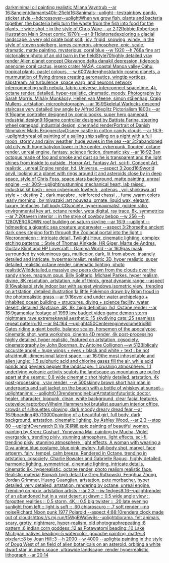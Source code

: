 [dark](https://www.ebank.nz/aiartgenerator?category=dark)[minimal oil painting realistic Milana Vayntrub --ar 16:8](https://www.ebank.nz/aiartgenerator?category=minimal%2520oil%2520painting%2520realistic%2520Milana%2520Vayntrub%2520--ar%252016%3A8)[ancient](https://www.ebank.nz/aiartgenerator?category=ancient)[diamants](https://www.ebank.nz/aiartgenerator?category=diamants)[40k::2](https://www.ebank.nz/aiartgenerator?category=40k%3A%3A2)[field](https://www.ebank.nz/aiartgenerator?category=field)[16:8](https://www.ebank.nz/aiartgenerator?category=16%3A8)[animals](https://www.ebank.nz/aiartgenerator?category=animals)[--uplight](https://www.ebank.nz/aiartgenerator?category=--uplight)[--test](https://www.ebank.nz/aiartgenerator?category=--test)[rainbow panda, sticker style --hd](https://www.ebank.nz/aiartgenerator?category=rainbow%2520panda%2C%2520sticker%2520style%2520--hd)[crossover](https://www.ebank.nz/aiartgenerator?category=crossover)[--uplight](https://www.ebank.nz/aiartgenerator?category=--uplight)[When we grow fish, plants and bacteria together, the bacteria help turn the waste from the fish into food for the plants. :: wide shot :: in the style of Chris Ware --ar 2:1](https://www.ebank.nz/aiartgenerator?category=When%2520we%2520grow%2520fish%2C%2520plants%2520and%2520bacteria%2520together%2C%2520the%2520bacteria%2520help%2520turn%2520the%2520waste%2520from%2520the%2520fish%2520into%2520food%2520for%2520the%2520plants.%2520%3A%3A%2520wide%2520shot%2520%3A%3A%2520in%2520the%2520style%2520of%2520Chris%2520Ware%2520--ar%25202%3A1)[2](https://www.ebank.nz/aiartgenerator?category=2)[Robbie Robertson illustration Main Street comic 1970’s --ar 8:11](https://www.ebank.nz/aiartgenerator?category=Robbie%2520Robertson%2520illustration%2520Main%2520Street%2520comic%25201970%E2%80%99s%2520--ar%25208%3A11)[distorted](https://www.ebank.nz/aiartgenerator?category=distorted)[exploring a glacial landscape, a very old pirate boat,scifi, icy, frigid, snowing, windy, in the style of steven spielberg. james cameron. atmosphere, epic. scale. dramatic. matte painting, mysterious, coral blue --w 1920 --h 768](https://www.ebank.nz/aiartgenerator?category=exploring%2520a%2520glacial%2520landscape%2C%2520a%2520very%2520old%2520pirate%2520boat%2Cscifi%2C%2520icy%2C%2520frigid%2C%2520snowing%2C%2520windy%2C%2520in%2520the%2520style%2520of%2520steven%2520spielberg.%2520james%2520cameron.%2520atmosphere%2C%2520epic.%2520scale.%2520dramatic.%2520matte%2520painting%2C%2520mysterious%2C%2520coral%2520blue%2520--w%25201920%2520--h%2520768)[a fine art pictorialism photo of an old barn in the field](https://www.ebank.nz/aiartgenerator?category=a%2520fine%2520art%2520pictorialism%2520photo%2520of%2520an%2520old%2520barn%2520in%2520the%2520field)[Style](https://www.ebank.nz/aiartgenerator?category=Style)[70](https://www.ebank.nz/aiartgenerator?category=70)[](https://www.ebank.nz/aiartgenerator?category=)[highly detailed vray render Alien planet concept Okavango delta danakil depression, tidepools anenome coral cactus, jesero crater NASA, coastal Manoa valley Oahu, tropical plants, pastel colours, --w 600](https://www.ebank.nz/aiartgenerator?category=highly%2520detailed%2520vray%2520render%2520Alien%2520planet%2520concept%2520Okavango%2520delta%2520danakil%2520depression%2C%2520tidepools%2520anenome%2520coral%2520cactus%2C%2520jesero%2520crater%2520NASA%2C%2520coastal%2520Manoa%2520valley%2520Oahu%2C%2520tropical%2520plants%2C%2520pastel%2520colours%2C%2520--w%2520600)[Vader](https://www.ebank.nz/aiartgenerator?category=Vader)[ghost](https://www.ebank.nz/aiartgenerator?category=ghost)[dark](https://www.ebank.nz/aiartgenerator?category=dark)[In cosmo planets, a murmuration of flying drones creating aeronautics, wingtip vortices, slipstream, air turbulence, space warp, and neurons network interconnecting with nebula, fabric universe, interconnect spacetime, 4k, octane render, detailed, hyper-realistic, cinematic, moody, Photography by Sarah Morris, Mihály Munkácsy, Hellen van Meene, simon stålenhag, Craig Mullens, artstation, microphotography --ar 16:9](https://www.ebank.nz/aiartgenerator?category=In%2520cosmo%2520planets%2C%2520a%2520murmuration%2520of%2520flying%2520drones%2520creating%2520aeronautics%2C%2520wingtip%2520vortices%2C%2520slipstream%2C%2520air%2520turbulence%2C%2520space%2520warp%2C%2520and%2520neurons%2520network%2520interconnecting%2520with%2520nebula%2C%2520fabric%2520universe%2C%2520interconnect%2520spacetime%2C%25204k%2C%2520octane%2520render%2C%2520detailed%2C%2520hyper-realistic%2C%2520cinematic%2C%2520moody%2C%2520Photography%2520by%2520Sarah%2520Morris%2C%2520Mih%C3%A1ly%2520Munk%C3%A1csy%2C%2520Hellen%2520van%2520Meene%2C%2520simon%2520st%C3%A5lenhag%2C%2520Craig%2520Mullens%2C%2520artstation%2C%2520microphotography%2520--ar%252016%3A9)[Skeletal Warlocks descend staircase very detailed low angle by Alfred Stieglitz  Pictorialism  1800s --ar 9:16](https://www.ebank.nz/aiartgenerator?category=Skeletal%2520Warlocks%2520descend%2520staircase%2520very%2520detailed%2520low%2520angle%2520by%2520Alfred%2520Stieglitz%2520%2520Pictorialism%2520%25201800s%2520--ar%25209%3A16)[game controller designed by comic books, super hero gamepad, industrial design](https://www.ebank.nz/aiartgenerator?category=game%2520controller%2520designed%2520by%2520comic%2520books%2C%2520super%2520hero%2520gamepad%2C%2520industrial%2520design)[9:16](https://www.ebank.nz/aiartgenerator?category=9%3A16)[game controller designed by Battista Farina, steering wheel gamepad, industrial design, cinema4d render](https://www.ebank.nz/aiartgenerator?category=game%2520controller%2520designed%2520by%2520Battista%2520Farina%2C%2520steering%2520wheel%2520gamepad%2C%2520industrial%2520design%2C%2520cinema4d%2520render)[Portrait of Danish filmmaker Mads Brügger](https://www.ebank.nz/aiartgenerator?category=Portrait%2520of%2520Danish%2520filmmaker%2520Mads%2520Br%C3%BCgger)[clay](https://www.ebank.nz/aiartgenerator?category=clay)[Disney castle in cotton candy clouds —ar 16:9](https://www.ebank.nz/aiartgenerator?category=Disney%2520castle%2520in%2520cotton%2520candy%2520clouds%2520%E2%80%94ar%252016%3A9)[--uplight](https://www.ebank.nz/aiartgenerator?category=--uplight)[dry](https://www.ebank.nz/aiartgenerator?category=dry)[real oil painting of a sailing ship sailing on a night with a full moon, stormy and rainy weather, huge waves in the sea --ar 3:2](https://www.ebank.nz/aiartgenerator?category=real%2520oil%2520painting%2520of%2520a%2520sailing%2520ship%2520sailing%2520on%2520a%2520night%2520with%2520a%2520full%2520moon%2C%2520stormy%2520and%2520rainy%2520weather%2C%2520huge%2520waves%2520in%2520the%2520sea%2520--ar%25203%3A2)[abandoned  old  city with huge  babylon tower in the center, cyberpunk, flooded, octane render, unreal engine, fantasy, science fiction, dramatic sky --ar 16:9](https://www.ebank.nz/aiartgenerator?category=abandoned%2520%2520old%2520%2520city%2520with%2520huge%2520%2520babylon%2520tower%2520in%2520the%2520center%2C%2520cyberpunk%2C%2520flooded%2C%2520octane%2520render%2C%2520unreal%2520engine%2C%2520fantasy%2C%2520science%2520fiction%2C%2520dramatic%2520sky%2520--ar%252016%3A9)[2:3](https://www.ebank.nz/aiartgenerator?category=2%3A3)[an octopus made of fog and smoke and dust so he is transparent  and the light shines from inside to outside , Horror Art, Fantasy Art, sci-fi, Concept Art, realistic , unreal Engine render, hd, Universe, —aspect 3:2](https://www.ebank.nz/aiartgenerator?category=an%2520octopus%2520made%2520of%2520fog%2520and%2520smoke%2520and%2520dust%2520so%2520he%2520is%2520transparent%2520%2520and%2520the%2520light%2520shines%2520from%2520inside%2520to%2520outside%2520%2C%2520Horror%2520Art%2C%2520Fantasy%2520Art%2C%2520sci-fi%2C%2520Concept%2520Art%2C%2520realistic%2520%2C%2520unreal%2520Engine%2520render%2C%2520hd%2C%2520Universe%2C%2520%E2%80%94aspect%25203%3A2)[god](https://www.ebank.nz/aiartgenerator?category=god)[16:9](https://www.ebank.nz/aiartgenerator?category=16%3A9)[world anvil, looking at a planet with rings around it and asteroids close by in deep space, style of Chris Foss, space stars background, matte painting, unreal engine, --ar 30:9](https://www.ebank.nz/aiartgenerator?category=world%2520anvil%2C%2520looking%2520at%2520a%2520planet%2520with%2520rings%2520around%2520it%2520and%2520asteroids%2520close%2520by%2520in%2520deep%2520space%2C%2520style%2520of%2520Chris%2520Foss%2C%2520space%2520stars%2520background%2C%2520matte%2520painting%2C%2520unreal%2520engine%2C%2520--ar%252030%3A9)[--uplight](https://www.ebank.nz/aiartgenerator?category=--uplight)[inu](https://www.ebank.nz/aiartgenerator?category=inu)[stunning  mechanical heart, lab raised ,  industrial kit bash : neon cyberpunk lowtech  , antenas ,  yoji shinkawa art style +   : destiny 2 , dark macabre  , reinforced chassi ,   , fume ,warm colors ,early morning  , by miyazaki :art nouveau, ornate, liquid wax, elegant, luxury, tentacles, full body CGsociety, hypermaximalist, golden ratio, environmental key art, octane render, weta digital, ray trace, 8k, symmetrica --ar 7:20](https://www.ebank.nz/aiartgenerator?category=stunning%2520%2520mechanical%2520heart%2C%2520lab%2520raised%2520%2C%2520%2520industrial%2520kit%2520bash%2520%3A%2520neon%2520cyberpunk%2520lowtech%2520%2520%2C%2520antenas%2520%2C%2520%2520yoji%2520shinkawa%2520art%2520style%2520%2B%2520%2520%2520%3A%2520destiny%25202%2520%2C%2520dark%2520macabre%2520%2520%2C%2520reinforced%2520chassi%2520%2C%2520%2520%2520%2C%2520fume%2520%2Cwarm%2520colors%2520%2Cearly%2520morning%2520%2520%2C%2520by%2520miyazaki%2520%3Aart%2520nouveau%2C%2520ornate%2C%2520liquid%2520wax%2C%2520elegant%2C%2520luxury%2C%2520tentacles%2C%2520full%2520body%2520CGsociety%2C%2520hypermaximalist%2C%2520golden%2520ratio%2C%2520environmental%2520key%2520art%2C%2520octane%2520render%2C%2520weta%2520digital%2C%2520ray%2520trace%2C%25208k%2C%2520symmetrica%2520--ar%25207%3A20)[tavern interior :: in the style of cowboy bebop --w 256 --h 128](https://www.ebank.nz/aiartgenerator?category=tavern%2520interior%2520%3A%3A%2520in%2520the%2520style%2520of%2520cowboy%2520bebop%2520--w%2520256%2520--h%2520128)[OVERGROWN roof building on saturn skyline --ar 16:9 --uplight --hd](https://www.ebank.nz/aiartgenerator?category=OVERGROWN%2520roof%2520building%2520on%2520saturn%2520skyline%2520--ar%252016%3A9%2520--uplight%2520--hd)[meeting a gigantic sea creature underwater --aspect 3:2](https://www.ebank.nz/aiartgenerator?category=meeting%2520a%2520gigantic%2520sea%2520creature%2520underwater%2520--aspect%25203%3A2)[horse](https://www.ebank.nz/aiartgenerator?category=horse)[the ancient dark ones steping forth through the Zodiacal portal into the light :: Necronomicon :: intricate detail, Twilight Hour,  cinematic lighting, complex etching patterns :: Style of Thomas Kinkade, HR Giger, Marte de Andres, Gustav Klimt and HP Lovecraft :: Gamma World --ar 16:9](https://www.ebank.nz/aiartgenerator?category=the%2520ancient%2520dark%2520ones%2520steping%2520forth%2520through%2520the%2520Zodiacal%2520portal%2520into%2520the%2520light%2520%3A%3A%2520Necronomicon%2520%3A%3A%2520intricate%2520detail%2C%2520Twilight%2520Hour%2C%2520%2520cinematic%2520lighting%2C%2520complex%2520etching%2520patterns%2520%3A%3A%2520Style%2520of%2520Thomas%2520Kinkade%2C%2520HR%2520Giger%2C%2520Marte%2520de%2520Andres%2C%2520Gustav%2520Klimt%2520and%2520HP%2520Lovecraft%2520%3A%3A%2520Gamma%2520World%2520--ar%252016%3A9)[gas mask surrounded by voluminous gas, multicolor, dark, lit from above, insanely detailed and intricate, hypermaximalist, realistic 3D, hyper realistic, super detailed, realistic octane render, cinematic lighting, photo realistic](https://www.ebank.nz/aiartgenerator?category=gas%2520mask%2520surrounded%2520by%2520voluminous%2520gas%2C%2520multicolor%2C%2520dark%2C%2520lit%2520from%2520above%2C%2520insanely%2520detailed%2520and%2520intricate%2C%2520hypermaximalist%2C%2520realistic%25203D%2C%2520hyper%2520realistic%2C%2520super%2520detailed%2C%2520realistic%2520octane%2520render%2C%2520cinematic%2520lighting%2C%2520photo%2520realistic)[Wild](https://www.ebank.nz/aiartgenerator?category=Wild)[detailed,](https://www.ebank.nz/aiartgenerator?category=detailed%2C)[a massive eye peers down from the clouds over the sandy shore, magnum opus, Billy Solitario, Michael Parkes, hyper realism, divine,  8K resolution, artstation, rule of thirds, great dynamic range --aspect 8:16](https://www.ebank.nz/aiartgenerator?category=a%2520massive%2520eye%2520peers%2520down%2520from%2520the%2520clouds%2520over%2520the%2520sandy%2520shore%2C%2520magnum%2520opus%2C%2520Billy%2520Solitario%2C%2520Michael%2520Parkes%2C%2520hyper%2520realism%2C%2520divine%2C%2520%25208K%2520resolution%2C%2520artstation%2C%2520rule%2520of%2520thirds%2C%2520great%2520dynamic%2520range%2520--aspect%25208%3A16)[wabisabi style indoor bar with sunset windows,isometric view,, trending on artstation, detailed illustration,](https://www.ebank.nz/aiartgenerator?category=wabisabi%2520style%2520indoor%2520bar%2520with%2520sunset%2520windows%2Cisometric%2520view%2C%2C%2520trending%2520on%2520artstation%2C%2520detailed%2520illustration%2C)[1](https://www.ebank.nz/aiartgenerator?category=1)[a little Pokémon drawn by Brian froud in the photorealistic grass —ar 9:16](https://www.ebank.nz/aiartgenerator?category=a%2520little%2520Pok%C3%A9mon%2520drawn%2520by%2520Brian%2520froud%2520in%2520the%2520photorealistic%2520grass%2520%E2%80%94ar%25209%3A16)[over and under water  archipelago + inhabited ocean building + structures, diving + science facility, water, desert, detailed, Raytrace, 4K, 8k, high definition, hd, Octane render --ar 16:9](https://www.ebank.nz/aiartgenerator?category=over%2520and%2520under%2520water%2520%2520archipelago%2520%2B%2520inhabited%2520ocean%2520building%2520%2B%2520structures%2C%2520diving%2520%2B%2520science%2520facility%2C%2520water%2C%2520desert%2C%2520detailed%2C%2520Raytrace%2C%25204K%2C%25208k%2C%2520high%2520definition%2C%2520hd%2C%2520Octane%2520render%2520--ar%252016%3A9)[gameplay footage of 1999 low budget video game demon storm nightmare rave extreme](https://www.ebank.nz/aiartgenerator?category=gameplay%2520footage%2520of%25201999%2520low%2520budget%2520video%2520game%2520demon%2520storm%2520nightmare%2520rave%2520extreme)[kawaii aesthetic::15 skydiving cats::25 seamless repeat pattern::10  —ar 94:164 —uplight](https://www.ebank.nz/aiartgenerator?category=kawaii%2520aesthetic%3A%3A15%2520skydiving%2520cats%3A%3A25%2520seamless%2520repeat%2520pattern%3A%3A10%2520%2520%E2%80%94ar%252094%3A164%2520%E2%80%94uplight)[450](https://www.ebank.nz/aiartgenerator?category=450)[Center](https://www.ebank.nz/aiartgenerator?category=Center)[engine](https://www.ebank.nz/aiartgenerator?category=engine)[volumetric](https://www.ebank.nz/aiartgenerator?category=volumetric)[Bill Gates riding a giant beetle, balance scales, horsemen of the apocalypse, cinematic shot, weta workshop, cinema 4D render, 4k post-processing highly detailed, hyper realistic, featured on artstation, cgsociety, cinematography by John Boorman, by Antoine Collignon —w 512](https://www.ebank.nz/aiartgenerator?category=Bill%2520Gates%2520riding%2520a%2520giant%2520beetle%2C%2520balance%2520scales%2C%2520horsemen%2520of%2520the%2520apocalypse%2C%2520cinematic%2520shot%2C%2520weta%2520workshop%2C%2520cinema%25204D%2520render%2C%25204k%2520post-processing%2520highly%2520detailed%2C%2520hyper%2520realistic%2C%2520featured%2520on%2520artstation%2C%2520cgsociety%2C%2520cinematography%2520by%2520John%2520Boorman%2C%2520by%2520Antoine%2520Collignon%2520%E2%80%94w%2520512)[Biblicaly accurate angel + huge wings + eyes + black and white + text : be not afraid](https://www.ebank.nz/aiartgenerator?category=Biblicaly%2520accurate%2520angel%2520%2B%2520huge%2520wings%2520%2B%2520eyes%2520%2B%2520black%2520and%2520white%2520%2B%2520text%2520%3A%2520be%2520not%2520afraid)[multi-dimensional latent space,—ar 16:9](https://www.ebank.nz/aiartgenerator?category=multi-dimensional%2520latent%2520space%2C%E2%80%94ar%252016%3A9)[the most inhospitable and alien jungle:: 1.5 sulphuric acid and chlorine gases fill the air, while acid ponds and geysers pepper the landscape:: 1 crushing atmosphere:: 1.1 underlying volcanic activity sculpts the landscape as mountains are pulled apart at the seams:: 0.8 wide cinematic shot highly detailed, artstation, 4k post-processing , vray render, --w 500](https://www.ebank.nz/aiartgenerator?category=the%2520most%2520inhospitable%2520and%2520alien%2520jungle%3A%3A%25201.5%2520sulphuric%2520acid%2520and%2520chlorine%2520gases%2520fill%2520the%2520air%2C%2520while%2520acid%2520ponds%2520and%2520geysers%2520pepper%2520the%2520landscape%3A%3A%25201%2520crushing%2520atmosphere%3A%3A%25201.1%2520underlying%2520volcanic%2520activity%2520sculpts%2520the%2520landscape%2520as%2520mountains%2520are%2520pulled%2520apart%2520at%2520the%2520seams%3A%3A%25200.8%2520wide%2520cinematic%2520shot%2520highly%2520detailed%2C%2520artstation%2C%25204k%2520post-processing%2520%2C%2520vray%2520render%2C%2520--w%2520500)[skinny brown short hair man in underpants and suit jacket on the beach with a bottle of whiskey at sunset](https://www.ebank.nz/aiartgenerator?category=skinny%2520brown%2520short%2520hair%2520man%2520in%2520underpants%2520and%2520suit%2520jacket%2520on%2520the%2520beach%2520with%2520a%2520bottle%2520of%2520whiskey%2520at%2520sunset)[--uplight](https://www.ebank.nz/aiartgenerator?category=--uplight)[anime::](https://www.ebank.nz/aiartgenerator?category=anime%3A%3A)[--uplight](https://www.ebank.nz/aiartgenerator?category=--uplight)[0.13](https://www.ebank.nz/aiartgenerator?category=0.13)[render](https://www.ebank.nz/aiartgenerator?category=render)[engine](https://www.ebank.nz/aiartgenerator?category=engine)[blur](https://www.ebank.nz/aiartgenerator?category=blur)[Artstation](https://www.ebank.nz/aiartgenerator?category=Artstation)[futuristic doctor, healer, character, biopunk, clean, white background,  clear facial features, cute](https://www.ebank.nz/aiartgenerator?category=futuristic%2520doctor%2C%2520healer%2C%2520character%2C%2520biopunk%2C%2520clean%2C%2520white%2520background%2C%2520%2520clear%2520facial%2520features%2C%2520cute)[velociraptor](https://www.ebank.nz/aiartgenerator?category=velociraptor)[boy](https://www.ebank.nz/aiartgenerator?category=boy)[Vilhelm Hammershoi brutalist aquarium interior office, crowds of silhouettes glowing, dark moody dreary dread fear --ar 16:9](https://www.ebank.nz/aiartgenerator?category=Vilhelm%2520Hammershoi%2520brutalist%2520aquarium%2520interior%2520office%2C%2520crowds%2520of%2520silhouettes%2520glowing%2C%2520dark%2520moody%2520dreary%2520dread%2520fear%2520--ar%252016%3A9)[boarding](https://www.ebank.nz/aiartgenerator?category=boarding)[49:7](https://www.ebank.nz/aiartgenerator?category=49%3A7)[10000](https://www.ebank.nz/aiartgenerator?category=10000)[painting of a beautiful girl, full body, dark background, artstation, cinematic lighting, by Ashley Wood. --ar 2:3 --stop 80 --uplight](https://www.ebank.nz/aiartgenerator?category=painting%2520of%2520a%2520beautiful%2520girl%2C%2520full%2520body%2C%2520dark%2520background%2C%2520artstation%2C%2520cinematic%2520lighting%2C%2520by%2520Ashley%2520Wood.%2520--ar%25202%3A3%2520--stop%252080%2520--uplight)[Overwatch D.Va 宋荷娜,epic painting of beautiful women, painting by Krenz Cushart, Yoneyama Mai, painting by Mucha, Violet evergarden, trending pixiv, stunning atmosphere, light effects, sci-fi,  trending pixiv, stunning atmosphere, light effects, A woman with wearing a D.va  anime blue costume,  blue pink jewlery, full-body shot, marvel, face artgerm, fairy, tempel, calm breeze, Rendered in Octane, trending in artstation, cgsociety, Charlie Bowater and Gabrielle Ragusi, highly detailed, harmonic lighting, symmetrical, cinematic lighting, intricate details, cinematic 8k, hyperealistic, octane render, photo realism,realistic face, Realistic material,Biopark,high detail,by Greg Rutkowski, Fenghua Zhong, Jordan Grimmer, Huang Guangjian, artstation, pete morbacher, hyper detailed, very detailed, artstation, rendering by octane, unreal engine, Trending on pixiv, artstation artists --ar 2:3 --iw 1](https://www.ebank.nz/aiartgenerator?category=Overwatch%2520D.Va%2520%E5%AE%8B%E8%8D%B7%E5%A8%9C%2Cepic%2520painting%2520of%2520beautiful%2520women%2C%2520painting%2520by%2520Krenz%2520Cushart%2C%2520Yoneyama%2520Mai%2C%2520painting%2520by%2520Mucha%2C%2520Violet%2520evergarden%2C%2520trending%2520pixiv%2C%2520stunning%2520atmosphere%2C%2520light%2520effects%2C%2520sci-fi%2C%2520%2520trending%2520pixiv%2C%2520stunning%2520atmosphere%2C%2520light%2520effects%2C%2520A%2520woman%2520with%2520wearing%2520a%2520D.va%2520%2520anime%2520blue%2520costume%2C%2520%2520blue%2520pink%2520jewlery%2C%2520full-body%2520shot%2C%2520marvel%2C%2520face%2520artgerm%2C%2520fairy%2C%2520tempel%2C%2520calm%2520breeze%2C%2520Rendered%2520in%2520Octane%2C%2520trending%2520in%2520artstation%2C%2520cgsociety%2C%2520Charlie%2520Bowater%2520and%2520Gabrielle%2520Ragusi%2C%2520highly%2520detailed%2C%2520harmonic%2520lighting%2C%2520symmetrical%2C%2520cinematic%2520lighting%2C%2520intricate%2520details%2C%2520cinematic%25208k%2C%2520hyperealistic%2C%2520octane%2520render%2C%2520photo%2520realism%2Crealistic%2520face%2C%2520Realistic%2520material%2CBiopark%2Chigh%2520detail%2Cby%2520Greg%2520Rutkowski%2C%2520Fenghua%2520Zhong%2C%2520Jordan%2520Grimmer%2C%2520Huang%2520Guangjian%2C%2520artstation%2C%2520pete%2520morbacher%2C%2520hyper%2520detailed%2C%2520very%2520detailed%2C%2520artstation%2C%2520rendering%2520by%2520octane%2C%2520unreal%2520engine%2C%2520Trending%2520on%2520pixiv%2C%2520artstation%2520artists%2520--ar%25202%3A3%2520--iw%25201)[edges](https://www.ebank.nz/aiartgenerator?category=edges)[9:16](https://www.ebank.nz/aiartgenerator?category=9%3A16)[--uplight](https://www.ebank.nz/aiartgenerator?category=--uplight)[render of an abandoned hut in a vast desert at dawn :: 0.5 wide angle view :: forgotten realities :: 0.5 storm, 4K,:: 0.5 big twister :: .20 late evening sunlight from left :: light is soft :: .60 chiaroscuro  :: .7 soft render --no noise](https://www.ebank.nz/aiartgenerator?category=render%2520of%2520an%2520abandoned%2520hut%2520in%2520a%2520vast%2520desert%2520at%2520dawn%2520%3A%3A%25200.5%2520wide%2520angle%2520view%2520%3A%3A%2520forgotten%2520realities%2520%3A%3A%25200.5%2520storm%2C%25204K%2C%3A%3A%25200.5%2520big%2520twister%2520%3A%3A%2520.20%2520late%2520evening%2520sunlight%2520from%2520left%2520%3A%3A%2520light%2520is%2520soft%2520%3A%3A%2520.60%2520chiaroscuro%2520%2520%3A%3A%2520.7%2520soft%2520render%2520--no%2520noise)[Richard Nixon punk 1977 Polaroid --aspect 4:8](https://www.ebank.nz/aiartgenerator?category=Richard%2520Nixon%2520punk%25201977%2520Polaroid%2520--aspect%25204%3A8)[8:10](https://www.ebank.nz/aiartgenerator?category=8%3A10)[render](https://www.ebank.nz/aiartgenerator?category=render)[a clock made out of clouds](https://www.ebank.nz/aiartgenerator?category=a%2520clock%2520made%2520out%2520of%2520clouds)[<https://s.mj.run/t5WgRWa5w6s>](https://www.ebank.nz/aiartgenerator?category=%3Chttps%3A//s.mj.run/t5WgRWa5w6s%3E)[--uplight](https://www.ebank.nz/aiartgenerator?category=--uplight)[diorama, felt animals, scary, grotty, nightmare, hyper-realism, old photograph](https://www.ebank.nz/aiartgenerator?category=diorama%2C%2520felt%2520animals%2C%2520scary%2C%2520grotty%2C%2520nightmare%2C%2520hyper-realism%2C%2520old%2520photograph)[repeating::8 pattern::6 indian corn goddess::12 as Potawatomi beading::10 Lake Michigan natives beading::5 watercolor, gouache painting, matte::3 pixelart::8 by Joan Hill::3 --h 2000 --w 4000 --uplight](https://www.ebank.nz/aiartgenerator?category=repeating%3A%3A8%2520pattern%3A%3A6%2520indian%2520corn%2520goddess%3A%3A12%2520as%2520Potawatomi%2520beading%3A%3A10%2520Lake%2520Michigan%2520natives%2520beading%3A%3A5%2520watercolor%2C%2520gouache%2520painting%2C%2520matte%3A%3A3%2520pixelart%3A%3A8%2520by%2520Joan%2520Hill%3A%3A3%2520--h%25202000%2520--w%25204000%2520--uplight)[a painting in the style of Doug West of an field of alien botanicals on an asteroid, orbiting a white dwarf star, in deep space, ultrawide landscape, render hyperrealistic, lithograph --ar 20:14](https://www.ebank.nz/aiartgenerator?category=a%2520painting%2520in%2520the%2520style%2520of%2520Doug%2520West%2520of%2520an%2520field%2520of%2520alien%2520botanicals%2520on%2520an%2520asteroid%2C%2520orbiting%2520a%2520white%2520dwarf%2520star%2C%2520in%2520deep%2520space%2C%2520ultrawide%2520landscape%2C%2520render%2520hyperrealistic%2C%2520lithograph%2520--ar%252020%3A14)